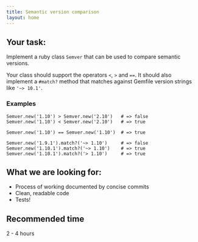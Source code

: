 ```yaml
---
title: Semantic version comparison
layout: home
---
```


## Your task:
Implement a ruby class `Semver` that can be used to compare semantic versions. 

Your class should support the operators `<`, `>` and `==`. It should also implement a `#match?` method that matches against Gemfile version strings like `'~> 10.1'`.

### Examples
```
Semver.new('1.10') > Semver.new('2.10')   # => false
Semver.new('1.10') < Semver.new('2.10')   # => true

Semver.new('1.10') == Semver.new('1.10')  # => true

Semver.new('1.9.1').match?('~> 1.10')     # => false
Semver.new('1.10.1').match?('~> 1.10')    # => true
Semver.new('1.10.1').match?('> 1.10')     # => true
```

## What we are looking for:
* Process of working documented by concise commits
* Clean, readable code
* Tests!

## Recommended time
2 - 4 hours
